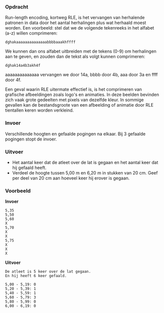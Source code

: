 ### Opdracht

Run-length encoding, kortweg RLE, is het vervangen van herhalende patronen in data door het aantal herhalingen plus wat herhaald moest worden. Een voorbeeld: stel dat we de volgende tekenreeks in het alfabet (a-z) willen comprimeren:

    dghakaaaaaaaaaaaaaabbbbaaakhffff

We kunnen dan ons alfabet uitbreiden met de tekens (0-9) om herhalingen aan te geven, en zouden dan de tekst als volgt kunnen comprimeren:

    dghak14a4b3akh4f

aaaaaaaaaaaaaa vervangen we door 14a, bbbb door 4b, aaa door 3a en ffff door 4f.

Een geval waarin RLE uitermate effectief is, is het comprimeren van grafische afbeeldingen zoals logo's en animaties. In deze beelden bevinden zich vaak grote gedeelten met pixels van dezelfde kleur. In sommige gevallen kan de bestandsgroote van een afbeelding of animatie door RLE tientallen keren worden verkleind. 

### Invoer

Verschillende hoogten en gefaalde pogingen na elkaar. Bij 3 gefaalde pogingen stopt de invoer.

### Uitvoer

* Het aantal keer dat de atleet over de lat is gegaan en het aantal keer dat hij gefaald heeft.
* Verdeel de hoogte tussen 5,00 m en 6,20 m in stukken van 20 cm. Geef per deel van 20 cm aan hoeveel keer hij erover is gegaan.

### Voorbeeld

**Invoer**
    
    5,35
    5,50
    5,60
    X
    5,70
    X
    X
    5,75
    X
    X
    X
    

**Uitvoer**
    
    De atleet is 5 keer over de lat gegaan.
    En hij heeft 6 keer gefaald.
    
    5,00 - 5,19: 0
    5,20 - 5,39: 1
    5,40 - 5,59: 1
    5,60 - 5,79: 3
    5,80 - 5,99: 0
    6,00 - 6,19: 0
    
     
  
   
